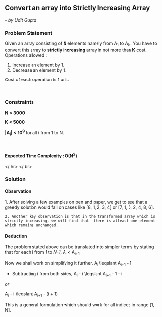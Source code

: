 <h2> Convert an array into Strictly Increasing Array </h2>
<i>- by Udit Gupta </i>

</br>

<h3> Problem Statement </h3>

Given an array consisting of <b> N </b> elements namely from A<sub>1</sub> to A<sub>N</sub>. You have to convert this array to <strong>strictly increasing </strong> array in not more than <strong> K</strong> cost. 
Operations allowed :
1. Increase an element by 1.
2. Decrease an element by 1.

Cost of each operation is 1 unit.

</br>

<h3> Constraints </h3>

<b> N < 3000 </b>
  
<b> K < 5000 </b>
  
<b> |A<sub>i</sub>| < 10<sup>9</sup> </b> for all i from 1 to N.
  
</br>

<h4> Expected Time Complexity : O(N<sup>2</sup>) </h4>
  
  </ hr>
  </ br>
  

<h3> Solution </h3>

<h4> Observation </h4>
  <p>
    1. After solving a few examples on pen and paper, we get to see that a greedy solution would fail on cases like [8, 1, 2, 3, 4] or [7, 1, 5, 2, 4, 8, 6].
    
    2. Another key observation is that in the transformed array which is strictly increasing, we will find that  there is atleast one element which remains unchanged. 
  </p>
  
<h4> Deduction </h4>

The problem stated above can be translated into simpler terms by stating that 
for each i from _1_ to _N-1_, 
A<sub>i</sub> < A<sub>i+1</sub>

Now we shall work on simplifying it further.
A<sub>i</sub> \leqslant A<sub>i+1</sub> - 1

- Subtracting i from both sides, 
A<sub>i</sub> - i \leqslant A<sub>i+1</sub> - 1 -  i

_or_

A<sub>i</sub> - i \leqslant A<sub>i+1</sub> - (i + 1)

This is a general formulation which should work for all indices in range [1, N].


  
  
